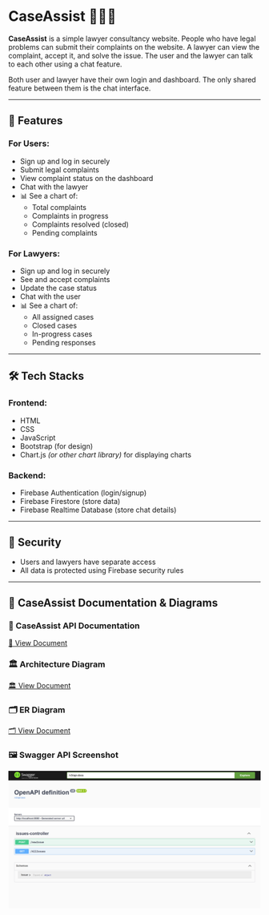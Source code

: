 # CaseAssist 🧑‍⚖️💬

**CaseAssist** is a simple lawyer consultancy website. People who have legal problems can submit their complaints on the website. A lawyer can view the complaint, accept it, and solve the issue. The user and the lawyer can talk to each other using a chat feature. 

Both user and lawyer have their own login and dashboard. The only shared feature between them is the chat interface.

---

## 🌟 Features

### For Users:
- Sign up and log in securely
- Submit legal complaints
- View complaint status on the dashboard
- Chat with the lawyer
- 📊 See a chart of:
  - Total complaints
  - Complaints in progress
  - Complaints resolved (closed)
  - Pending complaints

### For Lawyers:
- Sign up and log in securely
- See and accept complaints
- Update the case status
- Chat with the user
- 📊 See a chart of:
  - All assigned cases
  - Closed cases
  - In-progress cases
  - Pending responses

---

## 🛠️ Tech Stacks

### Frontend:
- HTML  
- CSS  
- JavaScript  
- Bootstrap (for design)
- Chart.js *(or other chart library)* for displaying charts

### Backend:
- Firebase Authentication (login/signup)
- Firebase Firestore (store data)
- Firebase Realtime Database (store chat details)

---

## 🔐 Security
- Users and lawyers have separate access
- All data is protected using Firebase security rules

---
## 📄 CaseAssist Documentation & Diagrams

### 📘 CaseAssist API Documentation  
[📄 View Document](https://docs.google.com/document/d/15oiXHE_SP3vixv--Kv4PWrXDJjowl1LU2LWr0MAQJC8/edit?usp=sharing)

### 🏛️ Architecture Diagram  
[🏛️ View Document](https://docs.google.com/document/d/18-BQwNrU4ERZsPn_eNUF7MRiejXj7ZQ1HhJi20a_eXc/edit?usp=sharing)

### 🗂️ ER Diagram  
[🗂️ View Document](https://docs.google.com/document/d/1Eaw3uO2uG4EkQFKAbTIEob62uAo4gkbfGNhCMvAt-Oc/edit?usp=sharing)

### 🖼️ Swagger API Screenshot  
![Swagger API Screenshot](screenshots/Swagger_API_screenshot.png)



